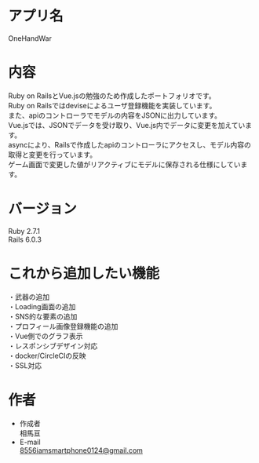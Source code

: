 
# アプリ名
OneHandWar  

# 内容
Ruby on RailsとVue.jsの勉強のため作成したポートフォリオです。  
Ruby on Railsではdeviseによるユーザ登録機能を実装しています。  
また、apiのコントローラでモデルの内容をJSONに出力しています。  
Vue.jsでは、JSONでデータを受け取り、Vue.js内でデータに変更を加えています。  
asyncにより、Railsで作成したapiのコントローラにアクセスし、モデル内容の取得と変更を行っています。  
ゲーム画面で変更した値がリアクティブにモデルに保存される仕様にしています。  

# バージョン
Ruby 2.7.1  
Rails 6.0.3  

# これから追加したい機能
・武器の追加  
・Loading画面の追加  
・SNS的な要素の追加  
・プロフィール画像登録機能の追加  
・Vue側でのグラフ表示  
・レスポンシブデザイン対応  
・docker/CircleCIの反映  
・SSL対応  

# 作者
* 作成者  
相馬亘  
* E-mail  
8556iamsmartphone0124@gmail.com  
